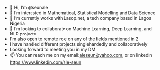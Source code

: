 - 👋 Hi, I’m @seunale
- 👀 I’m interested in Mathematical, Statistical Modelling and Data Science
- 🌱 I’m currently works with Lasop.net, a tech company based in Lagos Nigeria
- 💞️ I’m looking to collaborate on Machine Learning, Deep Learning, and NLP projects
- I'm also open to remote role on any of the fields mentioned in 2
- I have handled different projects singlehandedly and collaboratively
- Looking forward to meeting you in my DM
-  📫 You can reach me on my email:aleseun@yahoo.com, or on linkedin https://www.linkedin.com/ale-seun

<!---
seunale/seunale is a ✨ special ✨ repository because its `README.md` (this file) appears on your GitHub profile.
You can click the Preview link to take a look at your changes.
--->
